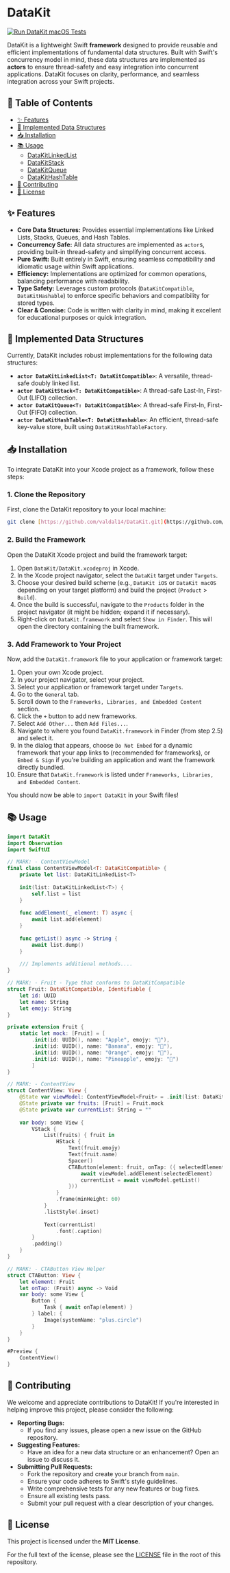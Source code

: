 # DataKit

[![Run DataKit macOS Tests](https://github.com/valdal14/DataKit/actions/workflows/ci.yml/badge.svg)](https://github.com/valdal14/DataKit/actions/workflows/ci.yml)

DataKit is a lightweight Swift **framework** designed to provide reusable and efficient implementations of fundamental data structures. Built with Swift's concurrency model in mind, these data structures are implemented as **actors** to ensure thread-safety and easy integration into concurrent applications. DataKit focuses on clarity, performance, and seamless integration across your Swift projects.

## 📖 Table of Contents

* [✨ Features](#-features)
* [🚀 Implemented Data Structures](#-implemented-data-structures)
* [📥 Installation](#-installation)
* [📚 Usage](#-usage)
    * [DataKitLinkedList](#datakitlinkedlist)
    * [DataKitStack](#datakitstack)
    * [DataKitQueue](#datakitqueue)
    * [DataKitHashTable](#datakithashtable)
* [🤝 Contributing](#-contributing)
* [📄 License](#-license)

## ✨ Features

* **Core Data Structures:** Provides essential implementations like Linked Lists, Stacks, Queues, and Hash Tables.
* **Concurrency Safe:** All data structures are implemented as `actor`s, providing built-in thread-safety and simplifying concurrent access.
* **Pure Swift:** Built entirely in Swift, ensuring seamless compatibility and idiomatic usage within Swift applications.
* **Efficiency:** Implementations are optimized for common operations, balancing performance with readability.
* **Type Safety:** Leverages custom protocols (`DataKitCompatible`, `DataKitHashable`) to enforce specific behaviors and compatibility for stored types.
* **Clear & Concise:** Code is written with clarity in mind, making it excellent for educational purposes or quick integration.

## 🚀 Implemented Data Structures

Currently, DataKit includes robust implementations for the following data structures:

* **`actor DataKitLinkedList<T: DataKitCompatible>`**: A versatile, thread-safe doubly linked list.
* **`actor DataKitStack<T: DataKitCompatible>`**: A thread-safe Last-In, First-Out (LIFO) collection.
* **`actor DataKitQueue<T: DataKitCompatible>`**: A thread-safe First-In, First-Out (FIFO) collection.
* **`actor DataKitHashTable<T: DataKitHashable>`**: An efficient, thread-safe key-value store, built using `DataKitHashTableFactory`.


## 📥 Installation

To integrate DataKit into your Xcode project as a framework, follow these steps:

### 1. Clone the Repository

First, clone the DataKit repository to your local machine:

```bash
git clone [https://github.com/valdal14/DataKit.git](https://github.com/valdal14/DataKit.git)
```

### 2. Build the Framework

Open the DataKit Xcode project and build the framework target:

1.  Open `DataKit/DataKit.xcodeproj` in Xcode.
2.  In the Xcode project navigator, select the `DataKit` target under `Targets`.
3.  Choose your desired build scheme (e.g., `DataKit iOS` or `DataKit macOS` depending on your target platform) and build the project (`Product` > `Build`).
4.  Once the build is successful, navigate to the `Products` folder in the project navigator (it might be hidden; expand it if necessary).
5.  Right-click on `DataKit.framework` and select `Show in Finder`. This will open the directory containing the built framework.

### 3. Add Framework to Your Project

Now, add the `DataKit.framework` file to your application or framework target:

1.  Open your own Xcode project.
2.  In your project navigator, select your project.
3.  Select your application or framework target under `Targets`.
4.  Go to the `General` tab.
5.  Scroll down to the `Frameworks, Libraries, and Embedded Content` section.
6.  Click the `+` button to add new frameworks.
7.  Select `Add Other...` then `Add Files...`.
8.  Navigate to where you found `DataKit.framework` in Finder (from step 2.5) and select it.
9.  In the dialog that appears, choose `Do Not Embed` for a dynamic framework that your app links to (recommended for frameworks), or `Embed & Sign` if you're building an application and want the framework directly bundled.
10. Ensure that `DataKit.framework` is listed under `Frameworks, Libraries, and Embedded Content`.

You should now be able to `import DataKit` in your Swift files!

## 📚 Usage

```swift
import DataKit
import Observation
import SwiftUI

// MARK: - ContentViewModel
final class ContentViewModel<T: DataKitCompatible> {
	private let list: DataKitLinkedList<T>
	
	init(list: DataKitLinkedList<T>) {
		self.list = list
	}
	
	func addElement(_ element: T) async {
		await list.add(element)
	}
	
	func getList() async -> String {
		await list.dump()
	}
	
	/// Implements additional methods....
}

// MARK: - Fruit - Type that conforms to DataKitCompatible
struct Fruit: DataKitCompatible, Identifiable {
	let id: UUID
	let name: String
	let emojy: String
}

private extension Fruit {
	static let mock: [Fruit] = [
		.init(id: UUID(), name: "Apple", emojy: "🍎"),
		.init(id: UUID(), name: "Banana", emojy: "🍌"),
		.init(id: UUID(), name: "Orange", emojy: "🍊"),
		.init(id: UUID(), name: "Pineapple", emojy: "🍍")
		]
}

// MARK: - ContentView
struct ContentView: View {
	@State var viewModel: ContentViewModel<Fruit> = .init(list: DataKitLinkedList<Fruit>())
	@State private var fruits: [Fruit] = Fruit.mock
	@State private var currentList: String = ""
	
    var body: some View {
		VStack {
			List(fruits) { fruit in
				HStack {
					Text(fruit.emojy)
					Text(fruit.name)
					Spacer()
					CTAButton(element: fruit, onTap: ({ selectedElement in
						await viewModel.addElement(selectedElement)
						currentList = await viewModel.getList()
					}))
				}
				.frame(minHeight: 60)
			}
			.listStyle(.inset)
			
			Text(currentList)
				.font(.caption)
        }
        .padding()
    }
}

// MARK: - CTAButton View Helper
struct CTAButton: View {
	let element: Fruit
	let onTap: (Fruit) async -> Void
	var body: some View {
		Button {
			Task { await onTap(element) }
		} label: {
			Image(systemName: "plus.circle")
		}
	}
}

#Preview {
    ContentView()
}
```

## 🤝 Contributing

We welcome and appreciate contributions to DataKit! If you're interested in helping improve this project, please consider the following:

* **Reporting Bugs:**
    * If you find any issues, please open a new issue on the GitHub repository.
* **Suggesting Features:**
    * Have an idea for a new data structure or an enhancement? Open an issue to discuss it.
* **Submitting Pull Requests:**
    * Fork the repository and create your branch from `main`.
    * Ensure your code adheres to Swift's style guidelines.
    * Write comprehensive tests for any new features or bug fixes.
    * Ensure all existing tests pass.
    * Submit your pull request with a clear description of your changes.

## 📄 License

This project is licensed under the **MIT License**.

For the full text of the license, please see the [LICENSE](LICENSE) file in the root of this repository.
